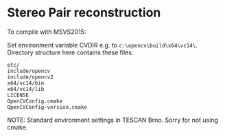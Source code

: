 # Stereo Pair reconstruction

To compile with MSVS2015:

Set environment variable CVDIR e.g. to `c:\opencv\build\x64\vc14\`.
Directory structure here contains these files:

	etc/
	include/opencv
	include/opencv2
	x64/vc14/bin
	x64/vc14/lib
	LICENSE
	OpenCVConfig.cmake
	OpenCVConfig-version.cmake

NOTE:
Standard environment settings in TESCAN Brno. 
Sorry for not using cmake.